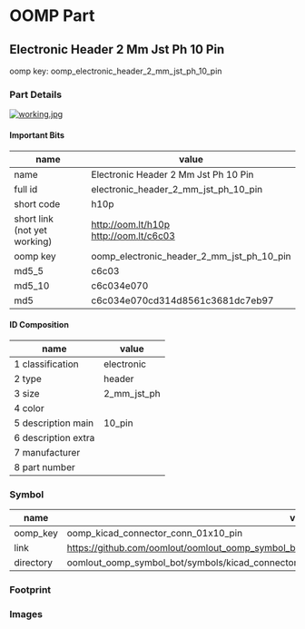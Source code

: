 # OOMP Part  
## Electronic Header 2 Mm Jst Ph 10 Pin  
  
oomp key: oomp_electronic_header_2_mm_jst_ph_10_pin  
  
### Part Details  
  
[![working.jpg](working_600.jpg)](working.jpg)  
  
#### Important Bits  
| name | value | 
| --- | --- | 
| name | Electronic Header 2 Mm Jst Ph 10 Pin | 
| full id | electronic_header_2_mm_jst_ph_10_pin | 
| short code | h10p | 
| short link<br>(not yet working) | http://oom.lt/h10p<br>http://oom.lt/c6c03 | 
| oomp key | oomp_electronic_header_2_mm_jst_ph_10_pin | 
| md5_5 | c6c03 | 
| md5_10 | c6c034e070 | 
| md5 | c6c034e070cd314d8561c3681dc7eb97 | 
#### ID Composition  
| name | value | 
| --- | --- | 
| 1 classification | electronic | 
| 2 type | header | 
| 3 size | 2_mm_jst_ph | 
| 4 color |  | 
| 5 description main | 10_pin | 
| 6 description extra |  | 
| 7 manufacturer |  | 
| 8 part number |  | 
### Symbol  
| name | value | 
| --- | --- | 
| oomp_key | oomp_kicad_connector_conn_01x10_pin | 
| link | https://github.com/oomlout/oomlout_oomp_symbol_bot/tree/main/symbols/kicad_connector_conn_01x10_pin | 
| directory | oomlout_oomp_symbol_bot/symbols/kicad_connector_conn_01x10_pin//working/working.kicad_sym | 
### Footprint  
### Images  
